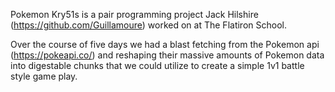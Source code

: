 
Pokemon Kry51s is a pair programming project Jack Hilshire (https://github.com/Guillamoure) worked on at The Flatiron School.

Over the course of five days we had a blast fetching from the Pokemon api (https://pokeapi.co/) and reshaping their massive amounts of Pokemon data into digestable chunks that we could utilize to create a simple 1v1 battle style game play.


